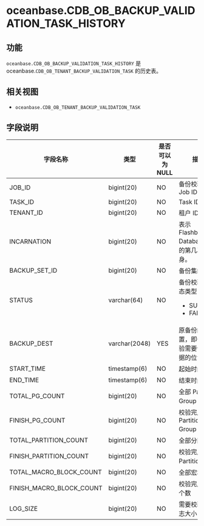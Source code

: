 oceanbase.CDB_OB_BACKUP_VALIDATION_TASK_HISTORY 
====================================================================



功能 
-----------

`oceanbase.CDB_OB_BACKUP_VALIDATION_TASK_HISTORY` 是 oceanbase.`CDB_OB_TENANT_BACKUP_VALIDATION_TASK` 的历史表。

相关视图 
-------------

* `oceanbase.CDB_OB_TENANT_BACKUP_VALIDATION_TASK`

  




字段说明 
-------------



|         **字段名称**         |    **类型**     | **是否可以为 NULL** |                                                                  **描述**                                                                   |
|--------------------------|---------------|----------------|-------------------------------------------------------------------------------------------------------------------------------------------|
| JOB_ID                   | bigint(20)    | NO             | 备份校验的 Job ID                                                                                                                             |
| TASK_ID                  | bigint(20)    | NO             | Task ID                                                                                                                                  |
| TENANT_ID                | bigint(20)    | NO             | 租户 ID                                                                                                                                    |
| INCARNATION              | bigint(20)    | NO             | 表示 Flashback Database 后的第几次分身。                                                                                                           |
| BACKUP_SET_ID            | bigint(20)    | NO             | 备份集的 ID                                                                                                                                  |
| STATUS                   | varchar(64)   | NO             | 备份校验的状态类型：<ul><li>SUCCESS</li><li>FAILED</li></ul>    |
| BACKUP_DEST              | varchar(2048) | YES            | 原备份的位置，即备份校验需要读取数据的位置                                                                                                                    |
| START_TIME               | timestamp(6)  | NO             | 起始时间                                                                                                                                     |
| END_TIME                 | timestamp(6)  | NO             | 结束时间                                                                                                                                     |
| TOTAL_PG_COUNT           | bigint(20)    | NO             | 全部 Partition Group 个数                                                                                                                    |
| FINISH_PG_COUNT          | bigint(20)    | NO             | 校验完成的 Partition Group 个数                                                                                                                 |
| TOTAL_PARTITION_COUNT    | bigint(20)    | NO             | 全部分区个数                                                                                                                                   |
| FINISH_PARTITION_COUNT   | bigint(20)    | NO             | 校验完成的 Partition 个数                                                                                                                      |
| TOTAL_MACRO_BLOCK_COUNT  | bigint(20)    | NO             | 全部宏块个数                                                                                                                                   |
| FINISH_MACRO_BLOCK_COUNT | bigint(20)    | NO             | 校验完成宏块个数                                                                                                                                 |
| LOG_SIZE                 | bigint(20)    | NO             | 需要校验的日志大小                                                                                                                               |



